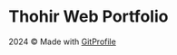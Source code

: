 # Thohir Web Portfolio

2024 &copy; Made with <a class="text-primary" href="https://github.com/arifszn/gitprofile" target="_blank" rel="noreferrer">GitProfile</a>
